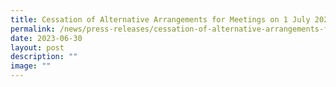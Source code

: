 ```yaml
---
title: Cessation of Alternative Arrangements for Meetings on 1 July 2023
permalink: /news/press-releases/cessation-of-alternative-arrangements-for-meetings-1-jul/
date: 2023-06-30
layout: post
description: ""
image: ""
---
```

